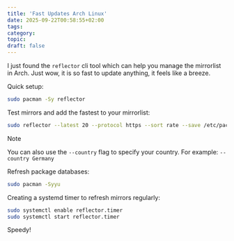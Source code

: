 ```yaml
---
title: 'Fast Updates Arch Linux'
date: 2025-09-22T00:58:55+02:00
tags:
category:
topic:
draft: false
---
```


I just found the `reflector` cli tool which can help you manage the mirrorlist in Arch. Just wow, it is so fast to update anything, it feels like a breeze. 

<!--more-->

Quick setup:

```bash
sudo pacman -Sy reflector
```

Test mirrors and add the fastest to your mirrorlist:

```bash
sudo reflector --latest 20 --protocol https --sort rate --save /etc/pacman.d/mirrorlist
```

>[!Note]
>You can also use the `--country` flag to specify your country. 
>For example:  `--country Germany`

Refresh package databases:

```bash
sudo pacman -Syyu
```

Creating a systemd timer to refresh mirrors regularly:

```bash
sudo systemctl enable reflector.timer
sudo systemctl start reflector.timer
```

Speedy!

